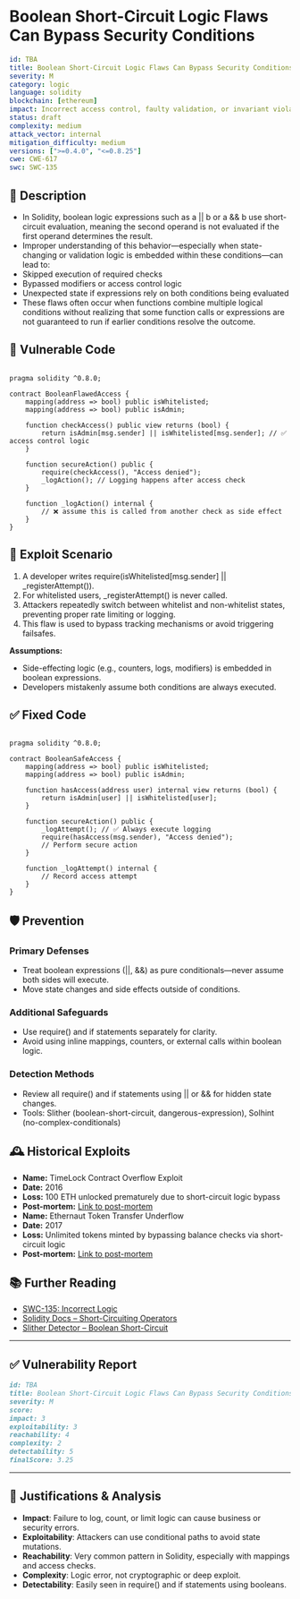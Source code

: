 # Boolean Short-Circuit  Logic Flaws Can Bypass Security Conditions 

```YAML
id: TBA
title: Boolean Short-Circuit Logic Flaws Can Bypass Security Conditions 
severity: M
category: logic
language: solidity
blockchain: [ethereum]
impact: Incorrect access control, faulty validation, or invariant violations
status: draft
complexity: medium
attack_vector: internal
mitigation_difficulty: medium
versions: [">=0.4.0", "<=0.8.25"]
cwe: CWE-617
swc: SWC-135
```

## 📝 Description

- In Solidity, boolean logic expressions such as a || b or a && b use short-circuit evaluation, meaning the second operand is not evaluated if the first operand determines the result. 
- Improper understanding of this behavior—especially when state-changing or validation logic is embedded within these conditions—can lead to:
- Skipped execution of required checks
- Bypassed modifiers or access control logic
- Unexpected state if expressions rely on both conditions being evaluated
- These flaws often occur when functions combine multiple logical conditions without realizing that some function calls or expressions are not guaranteed to run if earlier conditions resolve the outcome.

## 🚨 Vulnerable Code

```solidity

pragma solidity ^0.8.0;

contract BooleanFlawedAccess {
    mapping(address => bool) public isWhitelisted;
    mapping(address => bool) public isAdmin;

    function checkAccess() public view returns (bool) {
        return isAdmin[msg.sender] || isWhitelisted[msg.sender]; // ✅ access control logic
    }

    function secureAction() public {
        require(checkAccess(), "Access denied");
        _logAction(); // Logging happens after access check
    }

    function _logAction() internal {
        // ❌ assume this is called from another check as side effect
    }
}
```

## 🧪 Exploit Scenario

1. A developer writes require(isWhitelisted[msg.sender] || _registerAttempt()).
2. For whitelisted users, _registerAttempt() is never called.
3. Attackers repeatedly switch between whitelist and non-whitelist states, preventing proper rate limiting or logging.
4. This flaw is used to bypass tracking mechanisms or avoid triggering failsafes.

**Assumptions:**

- Side-effecting logic (e.g., counters, logs, modifiers) is embedded in boolean expressions.
- Developers mistakenly assume both conditions are always executed.

## ✅ Fixed Code

```solidity

pragma solidity ^0.8.0;

contract BooleanSafeAccess {
    mapping(address => bool) public isWhitelisted;
    mapping(address => bool) public isAdmin;

    function hasAccess(address user) internal view returns (bool) {
        return isAdmin[user] || isWhitelisted[user];
    }

    function secureAction() public {
        _logAttempt(); // ✅ Always execute logging
        require(hasAccess(msg.sender), "Access denied");
        // Perform secure action
    }

    function _logAttempt() internal {
        // Record access attempt
    }
}
```

## 🛡️ Prevention

### Primary Defenses

- Treat boolean expressions (||, &&) as pure conditionals—never assume both sides will execute.
- Move state changes and side effects outside of conditions.

### Additional Safeguards

- Use require() and if statements separately for clarity.
- Avoid using inline mappings, counters, or external calls within boolean logic.

### Detection Methods

- Review all require() and if statements using || or && for hidden state changes.
- Tools: Slither (boolean-short-circuit, dangerous-expression), Solhint (no-complex-conditionals)

## 🕰️ Historical Exploits

- **Name:** TimeLock Contract Overflow Exploit 
- **Date:** 2016 
- **Loss:** 100 ETH unlocked prematurely due to short-circuit logic bypass 
- **Post-mortem:** [Link to post-mortem](https://hackernoon.com/hackpedia-16-solidity-hacks-vulnerabilities-their-fixes-and-real-world-examples-f3210eba5148) 
- **Name:** Ethernaut Token Transfer Underflow 
- **Date:** 2017 
- **Loss:** Unlimited tokens minted by bypassing balance checks via short-circuit logic 
- **Post-mortem:** [Link to post-mortem](https://cypherpunks-core.github.io/ethereumbook/09smart-contracts-security.html)
  
## 📚 Further Reading

- [SWC-135: Incorrect Logic](https://swcregistry.io/docs/SWC-135/) 
- [Solidity Docs – Short-Circuiting Operators](https://docs.soliditylang.org/en/latest/control-structures.html#boolean-operations) 
- [Slither Detector – Boolean Short-Circuit](https://github.com/crytic/slither/wiki/Detector-Documentation#boolean-expression-short-circuit) 

---

## ✅ Vulnerability Report

```markdown
id: TBA
title: Boolean Short-Circuit Logic Flaws Can Bypass Security Conditions 
severity: M
score:
impact: 3 
exploitability: 3 
reachability: 4  
complexity: 2  
detectability: 5 
finalScore: 3.25
```

---

## 📄 Justifications & Analysis

- **Impact**: Failure to log, count, or limit logic can cause business or security errors.
- **Exploitability**: Attackers can use conditional paths to avoid state mutations.
- **Reachability**: Very common pattern in Solidity, especially with mappings and access checks.
- **Complexity**: Logic error, not cryptographic or deep exploit.
- **Detectability**: Easily seen in require() and if statements using booleans.